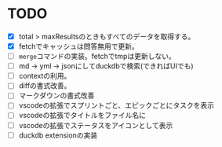 # TODO

- [x] total > maxResultsのときもすべてのデータを取得する。
- [x] fetchでキャッシュは問答無用で更新。
- [ ] `merge`コマンドの実装。fetchでtmpは更新しない。
- [ ] md -> yml -> jsonにしてduckdbで検索(できればUIでも)
- [ ] contextの利用。
- [ ] diffの書式改善。
- [ ] マークダウンの書式改善
- [ ] vscodeの拡張でスプリントごと、エピックごとにタスクを表示
- [ ] vscodeの拡張でタイトルをファイル名に
- [ ] vscodeの拡張でステータスをアイコンとして表示
- [ ] duckdb extensionの実装
